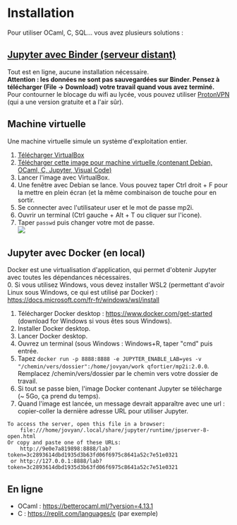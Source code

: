 # Installation

Pour utiliser OCaml, C, SQL... vous avez plusieurs solutions :

## [Jupyter avec Binder (serveur distant)](https://mybinder.org/v2/gh/fortierq/mp2i-binder/main?urlpath=git-pull%3Frepo%3Dhttps%253A%252F%252Fgithub.com%252Ffortierq%252Fmp2i-2021%26urlpath%3Dlab%252Ftree%252Fmp2i-2021%252F%26branch%3Dmain)
Tout est en ligne, aucune installation nécessaire.  
**Attention : les données ne sont pas sauvegardées sur Binder. Pensez à télécharger (File -> Download) votre travail quand vous avez terminé.**  
Pour contourner le blocage du wifi au lycée, vous pouvez utiliser [ProtonVPN](https://protonvpn.com/fr/) (qui a une version gratuite et a l'air sûr).

## Machine virtuelle

Une machine virtuelle simule un système d'exploitation entier.  
1. [Télécharger VirtualBox](https://www.virtualbox.org/)  
2. [Télécharger cette image pour machine virtuelle (contenant Debian, OCaml, C, Jupyter, Visual Code)](https://filesender.renater.fr/?s=download&token=8a94fa81-1948-43cc-9173-e253eb54e648)  
3. Lancer l'image avec VirtualBox.  
4. Une fenêtre avec Debian se lance. Vous pouvez taper Ctrl droit + F pour la mettre en plein écran (et la même combinaison de touche pour en sortir.  
5. Se connecter avec l'utilisateur user et le mot de passe mp2i.  
6. Ouvrir un terminal (Ctrl gauche + Alt + T ou cliquer sur l'icone).  
7. Taper `passwd` puis changer votre mot de passe.  
![](https://user-images.githubusercontent.com/49362475/143782665-97645a54-2018-4a5e-bd62-4f94ea38d743.png)

## Jupyter avec Docker (en local)
Docker est une virtualisation d'application, qui permet d'obtenir Jupyter avec toutes les dépendances nécessaires.  
0. Si vous utilisez Windows, vous devez installer WSL2 (permettant d'avoir Linux sous Windows, ce qui est utilisé par Docker) : https://docs.microsoft.com/fr-fr/windows/wsl/install
1. Télécharger Docker desktop : https://www.docker.com/get-started (download for Windows si vous êtes sous Windows).  
2. Installer Docker desktop.  
3. Lancer Docker desktop.  
4. Ouvrez un terminal (sous Windows : Windows+R, taper "cmd" puis entrée.  
5. Tapez `docker run -p 8888:8888 -e JUPYTER_ENABLE_LAB=yes -v "/chemin/vers/dossier":/home/jovyan/work qfortier/mp2i:2.0.0`.  
Remplacez /chemin/vers/dossier par le chemin vers votre dossier de travail.  
7. Si tout se passe bien, l'image Docker contenant Jupyter se télécharge (~ 5Go, ça prend du temps).  
8. Quand l'image est lancée, un message devrait apparaître avec une url : copier-coller la dernière adresse URL pour utiliser Jupyter.
```
To access the server, open this file in a browser:
    file:///home/jovyan/.local/share/jupyter/runtime/jpserver-8-open.html
Or copy and paste one of these URLs:
    http://9e0e7a819898:8888/lab?token=3c2893614dbd1935d3b63fd06f6975c8641a52c7e51e0321
 or http://127.0.0.1:8888/lab?token=3c2893614dbd1935d3b63fd06f6975c8641a52c7e51e0321
```

## En ligne

- OCaml : https://betterocaml.ml/?version=4.13.1
- C : https://replit.com/languages/c (par exemple)

